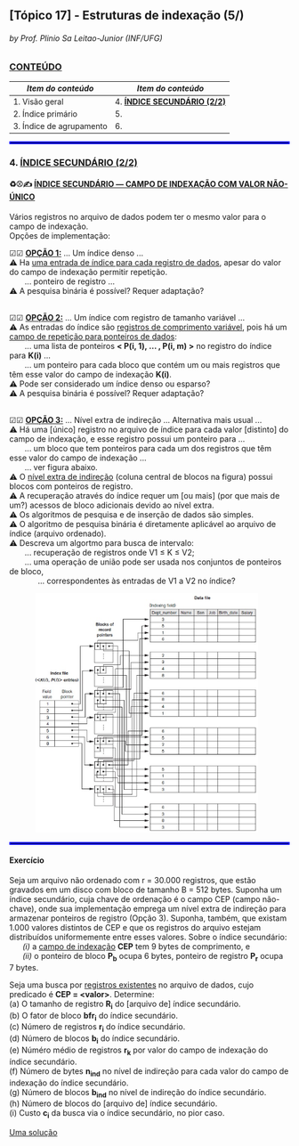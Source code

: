 ## [Tópico 17] - Estruturas de indexação (5/)
###### *by Prof. Plinio Sa Leitao-Junior (INF/UFG)*

### <ins>CONTEÚDO</ins>

|_Item do conteúdo_|_Item do conteúdo_|
|-|-|
|1. Visão geral|4. <ins>**ÍNDICE SECUNDÁRIO (2/2)**</ins>|
|2. Índice primário|5. |
|3. Índice de agrupamento|6. |

<hr style="border:2px solid blue">

### 4. <ins>ÍNDICE SECUNDÁRIO (2/2)</ins>

#### &#x267B;&#x26BE;&#x270D; <ins>ÍNDICE SECUNDÁRIO &#8213; CAMPO DE INDEXAÇÃO COM VALOR NÃO-ÚNICO</ins>

Vários registros no arquivo de dados podem ter o mesmo valor para o campo de indexação.<br>
Opções de implementação:

&#9745;&#9745; **<ins>OPÇÃO 1:<ins>** ... Um índice denso ...<br>
&#9888; Ha <ins>uma entrada de índice para cada registro de dados</ins>, apesar do valor do campo de indexação permitir repetição.<br>
&nbsp;&nbsp;&nbsp;&nbsp;&nbsp;&nbsp; ... ponteiro de registro ...<br>
&#9888; A pesquisa binária é possível? Requer adaptação?<br>
<br>

&#9745;&#9745; **<ins>OPÇÃO 2:<ins>** ... Um índice com registro de tamanho variável ...<br>
&#9888; As entradas do índice são <ins>registros de comprimento variável</ins>, pois há um <ins>campo de repetição para ponteiros de dados</ins>:<br>
&nbsp;&nbsp;&nbsp;&nbsp;&nbsp;&nbsp; ... uma lista de ponteiros **\< P(i, 1), … , P(i, m) \>** no registro do índice para **K(i)** ...<br>
&nbsp;&nbsp;&nbsp;&nbsp;&nbsp;&nbsp; ... um ponteiro para cada bloco que contém um ou mais registros que têm esse valor do campo de indexação **K(i)**.<br>
&#9888; Pode ser considerado um índice denso ou esparso?<br>
&#9888; A pesquisa binária é possível? Requer adaptação?<br>
<br>

&#9745;&#9745; **<ins>OPÇÃO 3:<ins>** ... Nível extra de indireção ... Alternativa mais usual ...<br>
&#9888; Há uma [único] registro no arquivo de índice para cada valor [distinto] do campo de indexação, e esse registro possui um ponteiro para ...<br>
&nbsp;&nbsp;&nbsp;&nbsp;&nbsp;&nbsp; ... um bloco que tem ponteiros para cada um dos registros que têm esse valor do campo de indexação ...<br>
&nbsp;&nbsp;&nbsp;&nbsp;&nbsp;&nbsp; ... ver figura abaixo.<br>
&#9888; O <ins>nível extra de indireção</ins> (coluna central de blocos na figura) possui blocos com ponteiros de registro.<br>
&#9888; A recuperação através do índice requer um [ou mais] (por que mais de um?) acessos de bloco adicionais devido ao nível extra.<br>
&#9888; Os algoritmos de pesquisa e de inserção de dados são simples.<br>
&#9888; O algoritmo de pesquisa binária é diretamente aplicável ao arquivo de índice (arquivo ordenado).<br>
&#9888; Descreva um algortmo para busca de intervalo:<br>
&nbsp;&nbsp;&nbsp;&nbsp;&nbsp;&nbsp; ... recuperação de registros onde V1 ≤ K ≤ V2;<br>
&nbsp;&nbsp;&nbsp;&nbsp;&nbsp;&nbsp; ... uma operação de união pode ser usada nos conjuntos de ponteiros de bloco,<br>
&nbsp;&nbsp;&nbsp;&nbsp;&nbsp;&nbsp;&nbsp;&nbsp;&nbsp;&nbsp;&nbsp;&nbsp; ... correspondentes às entradas de V1 a V2 no índice?

&nbsp;&nbsp;&nbsp;&nbsp;&nbsp;&nbsp;&nbsp;&nbsp;&nbsp;&nbsp;&nbsp;&nbsp;<img src="../media/arquivo-38.jpg" width="400">

<hr style="border:2px solid blue">

#### Exercício

Seja um arquivo não ordenado com r = 30.000 registros, que estão gravados em um disco com bloco de tamanho B = 512 bytes. Suponha um índice secundário, cuja chave de ordenação é o campo CEP (campo não-chave), onde sua implementação emprega um nível extra de indireção para armazenar ponteiros de registro (Opção 3). Suponha, também, que existam 1.000 valores distintos de CEP e que os registros do arquivo estejam distribuídos uniformemente entre esses valores. Sobre o índice secundário:<br>
&nbsp;&nbsp;&nbsp;&nbsp;&nbsp;&nbsp;_(i)_ a <ins>campo de indexação</ins> **CEP** tem 9 bytes de comprimento, e<br>
&nbsp;&nbsp;&nbsp;&nbsp;&nbsp;&nbsp;_(ii)_ o ponteiro de bloco **P<sub>b</sub>** ocupa 6 bytes, ponteiro de registro **P<sub>r</sub>** ocupa 7 bytes.

Seja uma busca por <ins>registros existentes</ins> no arquivo de dados, cujo predicado é **CEP = \<valor\>**. Determine:<br>
(a) O tamanho de registro **R<sub>i</sub>** do [arquivo de] índice secundário.<br>
(b) O fator de bloco **bfr<sub>i</sub>** do índice secundário.<br>
(c) Número de registros **r<sub>i</sub>** do índice secundário.<br>
(d) Número de blocos **b<sub>i</sub>** do índice secundário.<br>
(e) Núméro médio de registros **r<sub>k</sub>** por valor do campo de indexação do índice secundário.<br>
(f) Número de bytes **n<sub>ind</sub>** no nível de indireção para cada valor do campo de indexação do índice secundário.<br>
(g) Número de blocos **b<sub>ind</sub>** no nível de indireção do índice secundário.<br>
(h) Número de blocos do [arquivo de] índice secundário.<br>
(i) Custo **c<sub>i</sub>** da busca via o índice secundário, no pior caso.<br>

[Uma solução](./topico-17solucao-01.md)
